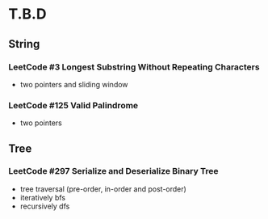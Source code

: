 # T.B.D

## String

### LeetCode #3 Longest Substring Without Repeating Characters

- two pointers and sliding window

### LeetCode #125 Valid Palindrome

- two pointers

## Tree

### LeetCode #297 Serialize and Deserialize Binary Tree

- tree traversal (pre-order, in-order and post-order)
- iteratively bfs
- recursively dfs

